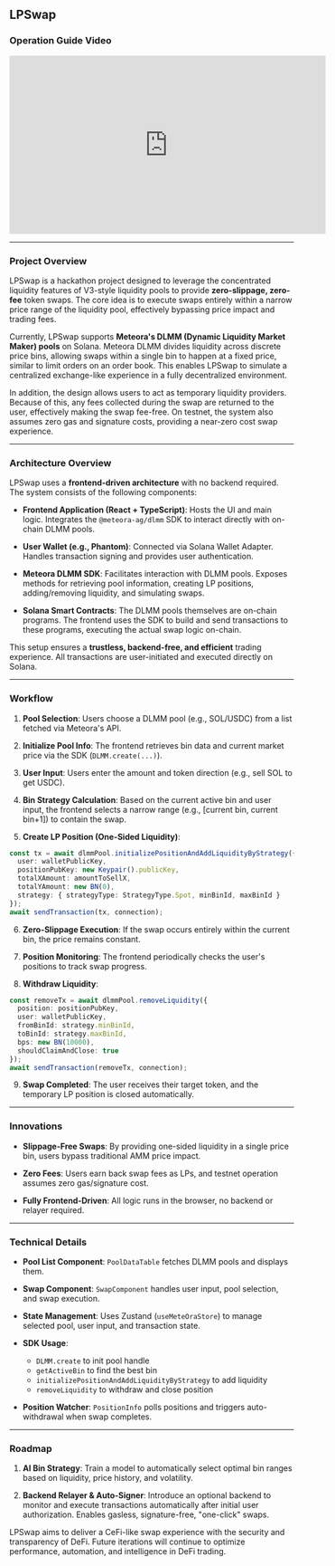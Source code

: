 ## LPSwap 

### Operation Guide Video

<iframe width="560" height="315" src="https://www.youtube.com/embed/ItMcPKfAtd0" frameborder="0" allow="accelerometer; autoplay; clipboard-write; encrypted-media; gyroscope; picture-in-picture" allowfullscreen></iframe>

---

### Project Overview

LPSwap is a hackathon project designed to leverage the concentrated liquidity features of V3-style liquidity pools to provide **zero-slippage, zero-fee** token swaps. The core idea is to execute swaps entirely within a narrow price range of the liquidity pool, effectively bypassing price impact and trading fees.

Currently, LPSwap supports **Meteora's DLMM (Dynamic Liquidity Market Maker) pools** on Solana. Meteora DLMM divides liquidity across discrete price bins, allowing swaps within a single bin to happen at a fixed price, similar to limit orders on an order book. This enables LPSwap to simulate a centralized exchange-like experience in a fully decentralized environment.

In addition, the design allows users to act as temporary liquidity providers. Because of this, any fees collected during the swap are returned to the user, effectively making the swap fee-free. On testnet, the system also assumes zero gas and signature costs, providing a near-zero cost swap experience.

---

### Architecture Overview

LPSwap uses a **frontend-driven architecture** with no backend required. The system consists of the following components:

* **Frontend Application (React + TypeScript)**: Hosts the UI and main logic. Integrates the `@meteora-ag/dlmm` SDK to interact directly with on-chain DLMM pools.

* **User Wallet (e.g., Phantom)**: Connected via Solana Wallet Adapter. Handles transaction signing and provides user authentication.

* **Meteora DLMM SDK**: Facilitates interaction with DLMM pools. Exposes methods for retrieving pool information, creating LP positions, adding/removing liquidity, and simulating swaps.

* **Solana Smart Contracts**: The DLMM pools themselves are on-chain programs. The frontend uses the SDK to build and send transactions to these programs, executing the actual swap logic on-chain.

This setup ensures a **trustless, backend-free, and efficient** trading experience. All transactions are user-initiated and executed directly on Solana.

---

### Workflow

1. **Pool Selection**: Users choose a DLMM pool (e.g., SOL/USDC) from a list fetched via Meteora's API.

2. **Initialize Pool Info**: The frontend retrieves bin data and current market price via the SDK (`DLMM.create(...)`).

3. **User Input**: Users enter the amount and token direction (e.g., sell SOL to get USDC).

4. **Bin Strategy Calculation**: Based on the current active bin and user input, the frontend selects a narrow range (e.g., \[current bin, current bin+1]) to contain the swap.

5. **Create LP Position (One-Sided Liquidity)**:

```ts
const tx = await dlmmPool.initializePositionAndAddLiquidityByStrategy({
  user: walletPublicKey,
  positionPubKey: new Keypair().publicKey,
  totalXAmount: amountToSellX,
  totalYAmount: new BN(0),
  strategy: { strategyType: StrategyType.Spot, minBinId, maxBinId }
});
await sendTransaction(tx, connection);
```

6. **Zero-Slippage Execution**: If the swap occurs entirely within the current bin, the price remains constant.

7. **Position Monitoring**: The frontend periodically checks the user's positions to track swap progress.

8. **Withdraw Liquidity**:

```ts
const removeTx = await dlmmPool.removeLiquidity({
  position: positionPubKey,
  user: walletPublicKey,
  fromBinId: strategy.minBinId,
  toBinId: strategy.maxBinId,
  bps: new BN(10000),
  shouldClaimAndClose: true
});
await sendTransaction(removeTx, connection);
```

9. **Swap Completed**: The user receives their target token, and the temporary LP position is closed automatically.

---

### Innovations

* **Slippage-Free Swaps**: By providing one-sided liquidity in a single price bin, users bypass traditional AMM price impact.

* **Zero Fees**: Users earn back swap fees as LPs, and testnet operation assumes zero gas/signature cost.

* **Fully Frontend-Driven**: All logic runs in the browser, no backend or relayer required.

---

### Technical Details

* **Pool List Component**: `PoolDataTable` fetches DLMM pools and displays them.
* **Swap Component**: `SwapComponent` handles user input, pool selection, and swap execution.
* **State Management**: Uses Zustand (`useMeteOraStore`) to manage selected pool, user input, and transaction state.
* **SDK Usage**:

  * `DLMM.create` to init pool handle
  * `getActiveBin` to find the best bin
  * `initializePositionAndAddLiquidityByStrategy` to add liquidity
  * `removeLiquidity` to withdraw and close position
* **Position Watcher**: `PositionInfo` polls positions and triggers auto-withdrawal when swap completes.

---

### Roadmap

1. **AI Bin Strategy**: Train a model to automatically select optimal bin ranges based on liquidity, price history, and volatility.

2. **Backend Relayer & Auto-Signer**: Introduce an optional backend to monitor and execute transactions automatically after initial user authorization. Enables gasless, signature-free, "one-click" swaps.

LPSwap aims to deliver a CeFi-like swap experience with the security and transparency of DeFi. Future iterations will continue to optimize performance, automation, and intelligence in DeFi trading.
